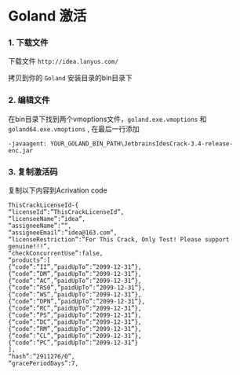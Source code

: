 # Goland 激活

### 1. 下载文件

下载文件 ` http://idea.lanyus.com/ ` 

拷贝到你的 ` Goland ` 安装目录的bin目录下

### 2. 编辑文件

在bin目录下找到两个vmoptions文件，` goland.exe.vmoptions ` 和 ` goland64.exe.vmoptions ` , 在最后一行添加
```
-javaagent: YOUR_GOLAND_BIN_PATH\JetbrainsIdesCrack-3.4-release-enc.jar
```

### 3. 复制激活码

复制以下内容到Acrivation code

```
ThisCrackLicenseId-{ 
“licenseId”:”ThisCrackLicenseId”, 
“licenseeName”:”idea”, 
“assigneeName”:”“, 
“assigneeEmail”:”idea@163.com”, 
“licenseRestriction”:”For This Crack, Only Test! Please support genuine!!!”, 
“checkConcurrentUse”:false, 
“products”:[ 
{“code”:”II”,”paidUpTo”:”2099-12-31”}, 
{“code”:”DM”,”paidUpTo”:”2099-12-31”}, 
{“code”:”AC”,”paidUpTo”:”2099-12-31”}, 
{“code”:”RS0”,”paidUpTo”:”2099-12-31”}, 
{“code”:”WS”,”paidUpTo”:”2099-12-31”}, 
{“code”:”DPN”,”paidUpTo”:”2099-12-31”}, 
{“code”:”RC”,”paidUpTo”:”2099-12-31”}, 
{“code”:”PS”,”paidUpTo”:”2099-12-31”}, 
{“code”:”DC”,”paidUpTo”:”2099-12-31”}, 
{“code”:”RM”,”paidUpTo”:”2099-12-31”}, 
{“code”:”CL”,”paidUpTo”:”2099-12-31”}, 
{“code”:”PC”,”paidUpTo”:”2099-12-31”} 
], 
“hash”:”2911276/0”, 
“gracePeriodDays”:7, 
```